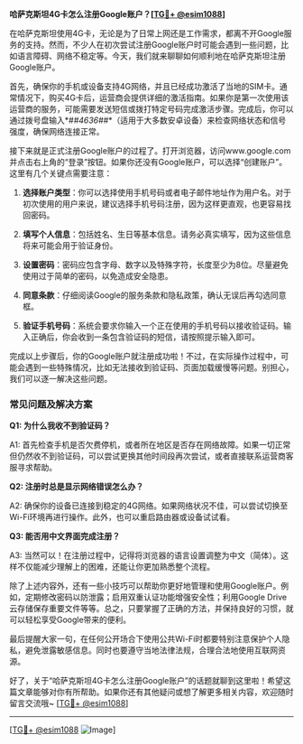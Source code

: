 **哈萨克斯坦4G卡怎么注册Google账户？[[TG💪+ @esim1088](https://t.me/s/esim1088)]**

在哈萨克斯坦使用4G卡，无论是为了日常上网还是工作需求，都离不开Google服务的支持。然而，不少人在初次尝试注册Google账户时可能会遇到一些问题，比如语言障碍、网络不稳定等。今天，我们就来聊聊如何顺利地在哈萨克斯坦注册Google账户。

首先，确保你的手机或设备支持4G网络，并且已经成功激活了当地的SIM卡。通常情况下，购买4G卡后，运营商会提供详细的激活指南。如果你是第一次使用该运营商的服务，可能需要发送短信或拨打特定号码完成激活步骤。完成后，你可以通过拨号盘输入*#*#4636#*#*（适用于大多数安卓设备）来检查网络状态和信号强度，确保网络连接正常。

接下来就是正式注册Google账户的过程了。打开浏览器，访问www.google.com并点击右上角的“登录”按钮。如果你还没有Google账户，可以选择“创建账户”。这里有几个关键点需要注意：

1. **选择账户类型**：你可以选择使用手机号码或者电子邮件地址作为用户名。对于初次使用的用户来说，建议选择手机号码注册，因为这样更直观，也更容易找回密码。
   
2. **填写个人信息**：包括姓名、生日等基本信息。请务必真实填写，因为这些信息将来可能会用于验证身份。
   
3. **设置密码**：密码应包含字母、数字以及特殊字符，长度至少为8位。尽量避免使用过于简单的密码，以免造成安全隐患。
   
4. **同意条款**：仔细阅读Google的服务条款和隐私政策，确认无误后再勾选同意框。
   
5. **验证手机号码**：系统会要求你输入一个正在使用的手机号码以接收验证码。输入正确后，你会收到一条包含验证码的短信，请按照提示输入即可。

完成以上步骤后，你的Google账户就注册成功啦！不过，在实际操作过程中，可能会遇到一些特殊情况，比如无法接收到验证码、页面加载缓慢等问题。别担心，我们可以逐一解决这些问题。

### 常见问题及解决方案

**Q1: 为什么我收不到验证码？**

A1: 首先检查手机是否欠费停机，或者所在地区是否存在网络故障。如果一切正常但仍然收不到验证码，可以尝试更换其他时间段再次尝试，或者直接联系运营商客服寻求帮助。

**Q2: 注册时总是显示网络错误怎么办？**

A2: 确保你的设备已连接到稳定的4G网络。如果网络状况不佳，可以尝试切换至Wi-Fi环境再进行操作。此外，也可以重启路由器或设备试试看。

**Q3: 能否用中文界面完成注册？**

A3: 当然可以！在注册过程中，记得将浏览器的语言设置调整为中文（简体）。这样不仅能减少理解上的困难，还能让你更加熟悉整个流程。

除了上述内容外，还有一些小技巧可以帮助你更好地管理和使用Google账户。例如，定期修改密码以防泄露；启用双重认证功能增强安全性；利用Google Drive云存储保存重要文件等等。总之，只要掌握了正确的方法，并保持良好的习惯，就可以轻松享受Google带来的便利。

最后提醒大家一句，在任何公开场合下使用公共Wi-Fi时都要特别注意保护个人隐私，避免泄露敏感信息。同时也要遵守当地法律法规，合理合法地使用互联网资源。

好了，关于“哈萨克斯坦4G卡怎么注册Google账户”的话题就聊到这里啦！希望这篇文章能够对你有所帮助。如果你还有其他疑问或想了解更多相关内容，欢迎随时留言交流哦~ [[TG💪+ @esim1088](https://t.me/s/esim1088)] 

---

[[TG💪+ @esim1088](https://t.me/s/esim1088) ![Image](https://i.postimg.cc/4NQfJmqS/Snipaste-2025-05-13-00-14-12.png)]